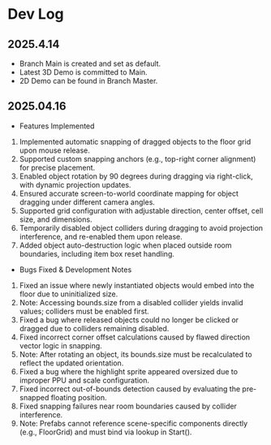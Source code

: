 # Dev Log

## 2025.4.14
- Branch Main is created and set as default.
- Latest 3D Demo is committed to Main.
- 2D Demo can be found in Branch Master.

## 2025.04.16
- Features Implemented
1. Implemented automatic snapping of dragged objects to the floor grid upon mouse release.  
2. Supported custom snapping anchors (e.g., top-right corner alignment) for precise placement.  
3. Enabled object rotation by 90 degrees during dragging via right-click, with dynamic projection updates.  
4. Ensured accurate screen-to-world coordinate mapping for object dragging under different camera angles.  
5. Supported grid configuration with adjustable direction, center offset, cell size, and dimensions.  
6. Temporarily disabled object colliders during dragging to avoid projection interference, and re-enabled them upon release.  
7. Added object auto-destruction logic when placed outside room boundaries, including item box reset handling.  
- Bugs Fixed & Development Notes
1. Fixed an issue where newly instantiated objects would embed into the floor due to uninitialized size.  
2. Note: Accessing bounds.size from a disabled collider yields invalid values; colliders must be enabled first.  
3. Fixed a bug where released objects could no longer be clicked or dragged due to colliders remaining disabled.  
4. Fixed incorrect corner offset calculations caused by flawed direction vector logic in snapping.  
5. Note: After rotating an object, its bounds.size must be recalculated to reflect the updated orientation.  
6. Fixed a bug where the highlight sprite appeared oversized due to improper PPU and scale configuration.  
7. Fixed incorrect out-of-bounds detection caused by evaluating the pre-snapped floating position.  
8. Fixed snapping failures near room boundaries caused by collider interference.  
9. Note: Prefabs cannot reference scene-specific components directly (e.g., FloorGrid) and must bind via lookup in Start().  
